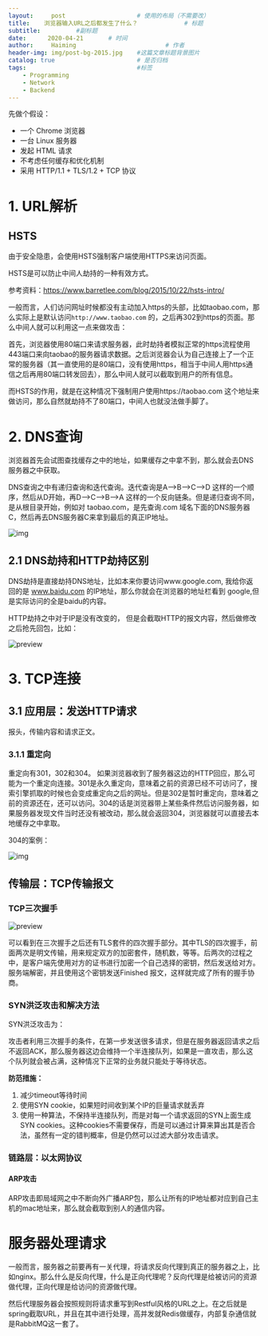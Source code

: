 ```yaml
---
layout:     post   				    # 使用的布局（不需要改）
title:    浏览器输入URL之后都发生了什么？     		# 标题 
subtitle:          #副标题
date:      2020-04-21 		# 时间
author:     Haiming 						# 作者
header-img: img/post-bg-2015.jpg 	#这篇文章标题背景图片
catalog: true 						# 是否归档
tags:								#标签
    - Programming
    - Network
    - Backend
---
```


先做个假设：

- 一个 Chrome 浏览器
- 一台 Linux 服务器
- 发起 HTML 请求
- 不考虑任何缓存和优化机制
- 采用 HTTP/1.1 + TLS/1.2 + TCP 协议

# 1. URL解析

## HSTS

由于安全隐患，会使用HSTS强制客户端使用HTTPS来访问页面。

HSTS是可以防止中间人劫持的一种有效方式。

参考资料：https://www.barretlee.com/blog/2015/10/22/hsts-intro/

一般而言，人们访问网址时候都没有主动加入https的头部，比如taobao.com，那么实际上是默认访问`http://www.taobao.com` 的，之后再302到https的页面。那么中间人就可以利用这一点来做攻击：

首先，浏览器使用80端口来请求服务器，此时劫持者模拟正常的https流程使用443端口来向taobao的服务器请求数据。之后浏览器会认为自己连接上了一个正常的服务器（其一直使用的是80端口，没有使用https，相当于中间人用https通信之后再用80端口转发回去），那么中间人就可以截取到用户的所有信息。

而HSTS的作用，就是在这种情况下强制用户使用https://taobao.com 这个地址来做访问，那么自然就劫持不了80端口，中间人也就没法做手脚了。

# 2.  DNS查询

浏览器首先会试图查找缓存之中的地址，如果缓存之中拿不到，那么就会去DNS服务器之中获取。

DNS查询之中有递归查询和迭代查询。迭代查询是A-->B-->C-->D 这样的一个顺序，然后从D开始，再D-->C-->B-->A 这样的一个反向链条。但是递归查询不同，是从根目录开始，例如对 taobao.com，是先查询.com 域名下面的DNS服务器C，然后再去DNS服务器C来拿到最后的真正IP地址。

![img](/img/16cb90a456b099f0.png)

## 2.1 DNS劫持和HTTP劫持区别

DNS劫持是直接劫持DNS地址，比如本来你要访问www.google.com, 我给你返回的是 www.baidu.com 的IP地址，那么你就会在浏览器的地址栏看到 google,但是实际访问的全是baidu的内容。

HTTP劫持之中对于IP是没有改变的， 但是会截取HTTP的报文内容，然后做修改之后抢先回包，比如：

![preview](/img/v2-4ea39f633678d73098be2b37194e7b30_r.jpg)

# 3. TCP连接

## 3.1 应用层：发送HTTP请求

报头，传输内容和请求正文。

### 3.1.1 重定向

重定向有301，302和304。 如果浏览器收到了服务器这边的HTTP回应，那么可能为一个重定向连接。301是永久重定向，意味着之前的资源已经不可访问了，搜索引擎抓取的时候也会变成重定向之后的网址。但是302是暂时重定向，意味着之前的资源还在，还可以访问。304的话是浏览器带上某些条件然后访问服务器，如果服务器发现文件当时还没有被改动，那么就会返回304，浏览器就可以直接去本地缓存之中拿取。

304的案例：

![img](/img/16cb90a44ec17fbe.png)

## 传输层：TCP传输报文

### TCP三次握手 

![preview](/img/v2-fd6349571db925bc12b9e0d320dd6f1b_r.jpg)

可以看到在三次握手之后还有TLS套件的四次握手部分。其中TLS的四次握手，前面两次是明文传输，用来规定双方的加密套件，随机数，等等。后两次的过程之中，是客户端先使用对方的证书进行加密一个自己选择的密钥，然后发送给对方。服务端解密，并且使用这个密钥发送Finished 报文，这样就完成了所有的握手协商。

### SYN洪泛攻击和解决方法

SYN洪泛攻击为：

攻击者利用三次握手的条件，在第一步发送很多请求，但是在服务器返回请求之后不返回ACK，那么服务器这边会维持一个半连接队列，如果是一直攻击，那么这个队列就会被占满，这种情况下正常的业务就只能处于等待状态。

**防范措施：**

1. 减少timeout等待时间
2. 使用SYN cookie，如果短时间收到某个IP的巨量请求就丢弃
3. 使用一种算法，不保持半连接队列，而是对每一个请求返回的SYN上面生成SYN cookies。这种cookies不需要保存，而是可以通过计算来算出其是否合法，虽然有一定的错判概率，但是仍然可以过滤大部分攻击请求。

### 链路层：以太网协议

#### ARP攻击

ARP攻击即局域网之中不断向外广播ARP包，那么让所有的IP地址都对应到自己主机的mac地址来，那么就会截取到别人的通信内容。

# 服务器处理请求

一般而言，服务器之前要再有一关代理，将请求反向代理到真正的服务器之上，比如nginx。那么什么是反向代理，什么是正向代理呢？反向代理是给被访问的资源做代理，正向代理是给访问的资源做代理。

然后代理服务器会按照规则将请求重写到Restful风格的URL之上。在之后就是spring截取URL，并且在其中进行处理，高并发就Redis做缓存，内部复杂通信就是RabbitMQ这一套了。